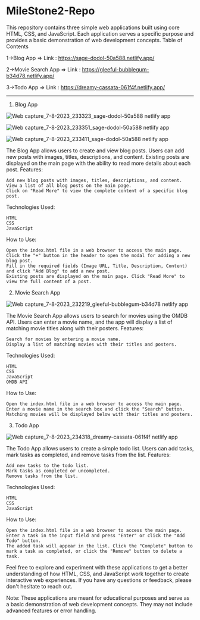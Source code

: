 # MileStone2-Repo

This repository contains three simple web applications built using core HTML, CSS, and JavaScript. Each application serves a specific purpose and provides a basic demonstration of web development concepts.
Table of Contents

1->Blog App => Link : https://sage-dodol-50a588.netlify.app/

2->Movie Search App => Link : https://gleeful-bubblegum-b34d78.netlify.app/

3->Todo App => Link : https://dreamy-cassata-061f4f.netlify.app/

---------------------------------------------------------------------------------------------------------------------------------------------------------------

1. Blog App

![Web capture_7-8-2023_233323_sage-dodol-50a588 netlify app](https://github.com/sbsidd17/MileStone2-Repo/assets/122801841/b346088c-f962-4e04-b044-a78673c1a089)

![Web capture_7-8-2023_233351_sage-dodol-50a588 netlify app](https://github.com/sbsidd17/MileStone2-Repo/assets/122801841/c9dda036-36ef-444e-bb60-facd804d2d64)

![Web capture_7-8-2023_233411_sage-dodol-50a588 netlify app](https://github.com/sbsidd17/MileStone2-Repo/assets/122801841/464b50c7-0433-4a95-9034-ec53c4db304f)


The Blog App allows users to create and view blog posts. Users can add new posts with images, titles, descriptions, and content. Existing posts are displayed on the main page with the ability to read more details about each post.
Features:

    Add new blog posts with images, titles, descriptions, and content.
    View a list of all blog posts on the main page.
    Click on "Read More" to view the complete content of a specific blog post.

Technologies Used:

    HTML
    CSS
    JavaScript

How to Use:

    Open the index.html file in a web browser to access the main page.
    Click the "+" button in the header to open the modal for adding a new blog post.
    Fill in the required fields (Image URL, Title, Description, Content) and click "Add Blog" to add a new post.
    Existing posts are displayed on the main page. Click "Read More" to view the full content of a post.

2. Movie Search App

![Web capture_7-8-2023_232219_gleeful-bubblegum-b34d78 netlify app](https://github.com/sbsidd17/MileStone2-Repo/assets/122801841/0764675e-c69b-4721-9dc1-e6f2ce6ca8b8)


The Movie Search App allows users to search for movies using the OMDB API. Users can enter a movie name, and the app will display a list of matching movie titles along with their posters.
Features:

    Search for movies by entering a movie name.
    Display a list of matching movies with their titles and posters.

Technologies Used:

    HTML
    CSS
    JavaScript
    OMDB API

How to Use:

    Open the index.html file in a web browser to access the main page.
    Enter a movie name in the search box and click the "Search" button.
    Matching movies will be displayed below with their titles and posters.

3. Todo App

![Web capture_7-8-2023_234318_dreamy-cassata-061f4f netlify app](https://github.com/sbsidd17/MileStone2-Repo/assets/122801841/7b95ba4b-86e4-4a7a-9b09-a23b69e5f7e4)

The Todo App allows users to create a simple todo list. Users can add tasks, mark tasks as completed, and remove tasks from the list.
Features:

    Add new tasks to the todo list.
    Mark tasks as completed or uncompleted.
    Remove tasks from the list.

Technologies Used:

    HTML
    CSS
    JavaScript

How to Use:

    Open the index.html file in a web browser to access the main page.
    Enter a task in the input field and press "Enter" or click the "Add Todo" button.
    The added task will appear in the list. Click the "Complete" button to mark a task as completed, or click the "Remove" button to delete a task.

Feel free to explore and experiment with these applications to get a better understanding of how HTML, CSS, and JavaScript work together to create interactive web experiences. If you have any questions or feedback, please don't hesitate to reach out.

Note: These applications are meant for educational purposes and serve as a basic demonstration of web development concepts. They may not include advanced features or error handling.
